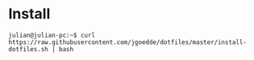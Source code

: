 # Install

```console
julian@julian-pc:~$ curl https://raw.githubusercontent.com/jgoedde/dotfiles/master/install-dotfiles.sh | bash
```
